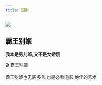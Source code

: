 ```yaml
---
title: 国剧
---
```


![](/movies/5.jpg)

## 霸王别姬

**我本是男儿郎,又不是女娇娥**

:clapper: [霸王别姬](https://pan.baidu.com/s/19ItmUSnFIXZJBE1reQD9XA)

霸王别姬也无需多言,也是必看电影,绝佳的艺术
